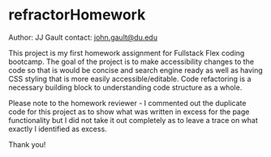 # refractorHomework
Author: JJ Gault contact: john.gault@du.edu

This project is my first homework assignment for Fullstack Flex coding bootcamp.
The goal of the project is to make accessibility changes to the code so that is would be concise and search engine ready as well as having CSS styling that is more easily accessible/editable. Code refactoring is a necessary building block to understanding code structure as a whole.

Please note to the homework reviewer - I commented out the duplicate code for this project as to show what was written in excess for the page functionality but I did not take it out completely as to leave a trace on what exactly I identified as excess.

Thank you!
